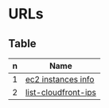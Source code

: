 # URLs

## Table
| n | Name                                                   |
| - | ------------------------------------------------------ |
| 1 | [ec2 instances info](https://www.ec2instances.info/) |
| 2 | [list-cloudfront-ips](https://d7uri8nf7uskq.cloudfront.net/tools/list-cloudfront-ips) | 
